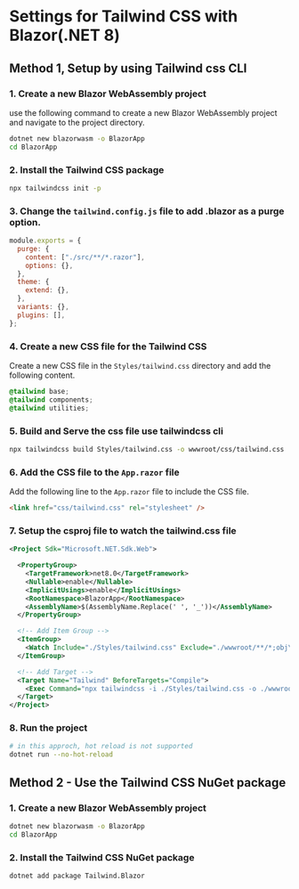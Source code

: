 # Settings for Tailwind CSS with Blazor(.NET 8)

## Method 1, Setup by using Tailwind css CLI

### 1. Create a new Blazor WebAssembly project

use the following command to create a new Blazor WebAssembly project and navigate to the project directory.

```bash
dotnet new blazorwasm -o BlazorApp
cd BlazorApp
```

### 2. Install the Tailwind CSS package

```bash
npx tailwindcss init -p
```

### 3. Change the `tailwind.config.js` file to add .blazor as a purge option.

```javascript
module.exports = {
  purge: {
    content: ["./src/**/*.razor"],
    options: {},
  },
  theme: {
    extend: {},
  },
  variants: {},
  plugins: [],
};
```

### 4. Create a new CSS file for the Tailwind CSS

Create a new CSS file in the `Styles/tailwind.css` directory and add the following content.

```css
@tailwind base;
@tailwind components;
@tailwind utilities;
```

### 5. Build and Serve the css file use tailwindcss cli

```bash
npx tailwindcss build Styles/tailwind.css -o wwwroot/css/tailwind.css
```

### 6. Add the CSS file to the `App.razor` file

Add the following line to the `App.razor` file to include the CSS file.

```html
<link href="css/tailwind.css" rel="stylesheet" />
```

### 7. Setup the csproj file to watch the tailwind.css file

```xml
<Project Sdk="Microsoft.NET.Sdk.Web">

  <PropertyGroup>
    <TargetFramework>net8.0</TargetFramework>
    <Nullable>enable</Nullable>
    <ImplicitUsings>enable</ImplicitUsings>
    <RootNamespace>BlazorApp</RootNamespace>
    <AssemblyName>$(AssemblyName.Replace(' ', '_'))</AssemblyName>
  </PropertyGroup>

  <!-- Add Item Group -->
  <ItemGroup>
    <Watch Include="./Styles/tailwind.css" Exclude="./wwwroot/**/*;obj\**\*;bin\**\*" />
  </ItemGroup>

  <!-- Add Target -->
  <Target Name="Tailwind" BeforeTargets="Compile">
    <Exec Command="npx tailwindcss -i ./Styles/tailwind.css -o ./wwwroot/styles.css" />
  </Target>
</Project>
```

### 8. Run the project

```bash
# in this approch, hot reload is not supported
dotnet run --no-hot-reload
```

## Method 2 - Use the Tailwind CSS NuGet package

### 1. Create a new Blazor WebAssembly project

```bash
dotnet new blazorwasm -o BlazorApp
cd BlazorApp
```

### 2. Install the Tailwind CSS NuGet package

```bash
dotnet add package Tailwind.Blazor
```